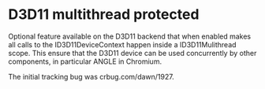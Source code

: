# D3D11 multithread protected

Optional feature available on the D3D11 backend that when enabled makes all calls to the ID3D11DeviceContext happen inside a ID3D11Mulithread scope.
This ensure that the D3D11 device can be used concurrently by other components, in particular ANGLE in Chromium.

The initial tracking bug was crbug.com/dawn/1927.
